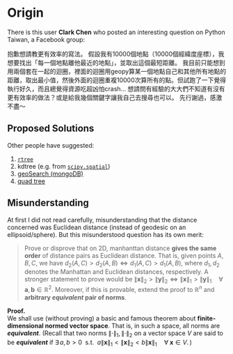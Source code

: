 # Origin
There is this user **Clark Chen** who posted an interesting question on Python Taiwan, a Facebook group:

抱歉想請教更有效率的寫法。
假設我有10000個地點（10000個經緯度座標），我想要找出「每一個地點離他最近的地點」，並取出這個最短距離。
我目前只能想到用兩個套在一起的迴圈，裡面的迴圈用geopy算某一個地點自己和其他所有地點的距離，取出最小值，然後外面的迴圈重複10000次算所有的點。但試跑了一下覺得執行好久，而且總覺得資源吃超凶怕crash...
想請問有經驗的大大們不知道有沒有更有效率的做法？或是給我幾個關鍵字讓我自己去搜尋也可以。
先行謝過，感激不盡～

## Proposed Solutions
Other people have suggested:
01. [`rtree`](https://gis.stackexchange.com/questions/22082/how-can-i-use-r-tree-to-find-points-within-a-distance-in-spatialite)
02. kdtree (e.g. from [`scipy.spatial`](https://docs.scipy.org/doc/scipy/reference/generated/scipy.spatial.KDTree.html))
03. [geoSearch (mongoDB)](https://docs.mongodb.com/manual/reference/command/geoSearch/)
04. [quad tree](http://homepage.divms.uiowa.edu/~kvaradar/sp2012/daa/ann.pdf)

## Misunderstanding
At first I did not read carefully, misunderstanding that the distance concerned was Euclidean distance (instead of geodesic on an ellipsoid/sphere). But this misunderstood question has its own merit:
> Prove or disprove that on 2D, manhanttan distance **gives the same order** of distance pairs as Euclidean distance. That is, given points $`A, B, C`$, we have $`d_{2}(A,C) > d_{2}(A,B) \iff d_{1}(A,C) > d_{1}(A,B)`$, where $`d_{1}, d_{2}`$ denotes the Manhattan and Euclidean distances, respectively. A stronger statement to prove would be $`\lVert\mathbf{x}\rVert_{2} > \lVert\mathbf{y}\rVert_{2} \iff \lVert\mathbf{x}\rVert_{1} > \lVert\mathbf{y}\rVert_{1}\quad\forall\; \mathbf{a}, \mathbf{b} \in \mathbb{R}^{2}.`$ Moreover, if this is provable, extend the proof to $`\mathbb{R}^{n}`$ and **arbitrary _equivalent_ pair of norms**.

**Proof.**<br>
We shall use (without proving) a basic and famous theorem about **finite-dimensional normed vector space**. That is, in such a space, all norms are **_equivalent_**. (Recall that two norms $`\lVert\cdot\rVert_{1}, \lVert\cdot\rVert_{2}`$ on a vector space $`V`$ are said to be **_equivalent_** if $`\exists\, a, b > 0\;`$ s.t. $`\;a\lVert\mathbf{x}\rVert_{1} < \lVert\mathbf{x}\rVert_{2} < b\lVert\mathbf{x}\rVert_{1}\quad \forall\; \mathbf{x} \in V.\,`$)



